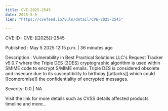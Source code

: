 ```yaml
---
title: CVE-2025-2545
date: 2025-5-5
lien: "https://cvefeed.io/vuln/detail/CVE-2025-2545"

---
```


CVE ID : CVE-[[2025]]-2545

Published :  May 5
2025
12:15 p.m. | 36 minutes ago

Description : Vulnerability in Best Practical Solutions
LLC's Request Tracker v5.0.7
where the Triple DES (3DES) cryptographic algorithm is used within SMIME code to encrypt S/MIME emails. Triple DES is considered obsolete and insecure due to its susceptibility to birthday  [[attacks]]
which could  [[compromise]] the confidentiality of encrypted messages.

Severity: 0.0 | NA

Visit the link for more details
such as CVSS details
affected products
timeline
and more...
